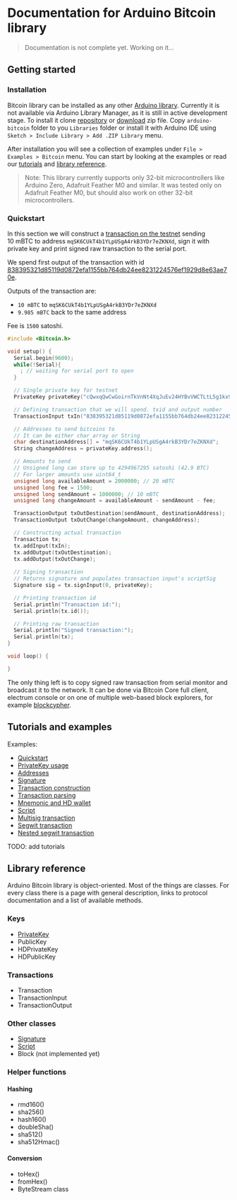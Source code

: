 # Documentation for Arduino Bitcoin library

> Documentation is not complete yet. Working on it...

## Getting started

### Installation

Bitcoin library can be installed as any other [Arduino library](https://www.arduino.cc/en/Guide/Libraries). Currently it is not available via Arduino Library Manager, as it is still in active development stage. To install it clone [repository](https://github.com/arduino-bitcoin/arduino-bitcoin) or [download](https://github.com/arduino-bitcoin/arduino-bitcoin/archive/master.zip) zip file. Copy `arduino-bitcoin` folder to you `Libraries` folder or install it with Arduino IDE using `Sketch > Include Library > Add .ZIP Library` menu.

After installation you will see a collection of examples under `File > Examples > Bitcoin` menu. You can start by looking at the examples or read our [tutorials](#tutorials-and-examples) and [library reference](#library-reference).

> Note: This library currently supports only 32-bit microcontrollers like Arduino Zero, Adafruit Feather M0 and similar. It was tested only on Adafruit Feather M0, but should also work on other 32-bit microcontrollers.

### Quickstart

In this section we will construct a [transaction on the testnet](https://testnet.blockchain.info/tx/15f5023a13779fcc2ca48ea538262fb9fcc2b4a74d2182c9712ad41a2cf18f50) sending 10 mBTC to address `mqSK6CUkT4b1YLpUSgA4rkB3YDr7eZKNXd`, sign it with private key and print signed raw transaction to the serial port.

We spend first output of the transaction with id [838395321d85119d0872efa1155bb764db24ee8231224576ef1929d8e63ae70e](https://testnet.blockchain.info/tx/838395321d85119d0872efa1155bb764db24ee8231224576ef1929d8e63ae70e).

Outputs of the transaction are:

- `10 mBTC` to `mqSK6CUkT4b1YLpUSgA4rkB3YDr7eZKNXd`
- `9.985 mBTC` back to the same address

Fee is `1500` satoshi.

```cpp
#include <Bitcoin.h>

void setup() {
  Serial.begin(9600);
  while(!Serial){
    ; // waiting for serial port to open
  }

  // Single private key for testnet
  PrivateKey privateKey("cQwxqQwCwGoirnTkVnNt4XqJuEv24HYBvVWCTLtL5g1kx9Q1AEhE");

  // Defining transaction that we will spend. txid and output number
  TransactionInput txIn("838395321d85119d0872efa1155bb764db24ee8231224576ef1929d8e63ae70e", 0);

  // Addresses to send bitcoins to
  // It can be either char array or String
  char destinationAddress[] = "mqSK6CUkT4b1YLpUSgA4rkB3YDr7eZKNXd";
  String changeAddress = privateKey.address();

  // Amounts to send
  // Unsigned long can store up to 4294967295 satoshi (42.9 BTC)
  // For larger amounts use uint64_t
  unsigned long availableAmount = 2000000; // 20 mBTC
  unsigned long fee = 1500;
  unsigned long sendAmount = 1000000; // 10 mBTC
  unsigned long changeAmount = availableAmount - sendAmount - fee;

  TransactionOutput txOutDestination(sendAmount, destinationAddress);
  TransactionOutput txOutChange(changeAmount, changeAddress);

  // Constructing actual transaction
  Transaction tx;
  tx.addInput(txIn);
  tx.addOutput(txOutDestination);
  tx.addOutput(txOutChange);
  
  // Signing transaction
  // Returns signature and populates transaction input's scriptSig
  Signature sig = tx.signInput(0, privateKey);

  // Printing transaction id
  Serial.println("Transaction id:");
  Serial.println(tx.id());  

  // Printing raw transaction
  Serial.println("Signed transaction:");
  Serial.println(tx);
}

void loop() {

}
``` 

The only thing left is to copy signed raw transaction from serial monitor and broadcast it to the network. It can be done via Bitcoin Core full client, electrum console or on one of multiple web-based block explorers, for example [blockcypher](https://live.blockcypher.com/btc-testnet/pushtx/).

## Tutorials and examples

Examples:

- [Quickstart](../examples/00.Quickstart/00.Quickstart.ino)
- [PrivateKey usage](../examples/01.PrivateKey/01.PrivateKey.ino)
- [Addresses](../examples/02.Addresses/02.Addresses.ino)
- [Signature](../examples/03.Signature/03.Signature.ino)
- [Transaction construction](../examples/04.Transaction/04.Transaction.ino)
- [Transaction parsing](../examples/05.TransactionParse/05.TransactionParse.ino)
- [Mnemonic and HD wallet](../examples/06.Mnemonic/06.Mnemonic.ino)
- [Script](../examples/07.Script/07.Script.ino)
- [Multisig transaction](../examples/08.Multisig/08.Multisig.ino)
- [Segwit transaction](../examples/09.SegwitTransaction/09.SegwitTransaction.ino)
- [Nested segwit transaction](../examples/10.NestedSegwitTransaction/10.NestedSegwitTransaction.ino)

TODO: add tutorials

## Library reference

Arduino Bitcoin library is object-oriented. Most of the things are classes. For every class there is a page with general description, links to protocol documentation and a list of available methods.

### Keys

- [PrivateKey](PrivateKey/readme.md)
- PublicKey
- HDPrivateKey
- HDPublicKey

### Transactions

- Transaction
- TransactionInput
- TransactionOutput

### Other classes

- [Signature](Signature/readme.md)
- [Script](Script/readme.md)
- Block (not implemented yet)

### Helper functions

#### Hashing

- rmd160()
- sha256()
- hash160()
- doubleSha()
- sha512()
- sha512Hmac()

#### Conversion

- toHex()
- fromHex()
- ByteStream class